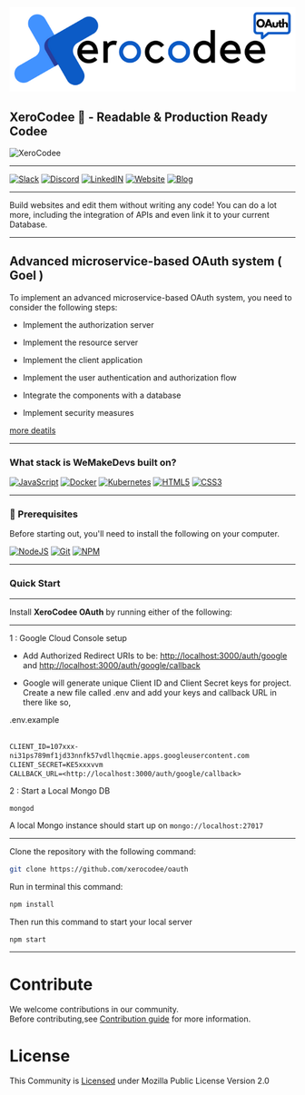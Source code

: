 ![xerocodee](./public/images/Logo-OAuth.png)

## XeroCodee 👋 - Readable & Production Ready Codee

<img src="https://raw.githubusercontent.com/xerocodee/.github/master/profile/images/xerocodee-open-source.svg" title="XeroCodee">

---
[![Slack](https://img.shields.io/badge/Slack-%40xerocodee-blue)](https://xerocodee.slack.com/)
[![Discord](https://img.shields.io/badge/Discord-%40xerocodee-blue)](https://discord.gg/FTf9VD7pMB)
[![LinkedIN](https://img.shields.io/badge/LinkedIN-%40xerocodee-blue)](https://www.linkedin.com/company/xerocodee)
[![Website](https://img.shields.io/badge/Website-%40xerocodee-blue)](https://xerocodee.com/)
[![Blog](https://img.shields.io/badge/Blog-%40xerocodee-blue)](https://blog.xerocodee.com/)

---

Build websites and edit them without writing any code! You can do a lot more, including the integration of APIs and even link it to your current Database.

---

## Advanced microservice-based OAuth system ( Goel )

To implement an advanced microservice-based OAuth system, you need to consider the following steps:

- Implement the authorization server

- Implement the resource server

- Implement the client application

- Implement the user authentication and authorization flow

- Integrate the components with a database

- Implement security measures

[more deatils](https://github.com/xerocodee/oauth/wiki)

---
### What stack is WeMakeDevs built on?

[![JavaScript](https://img.shields.io/badge/javascript-%23323330.svg?style=for-the-badge&logo=javascript&logoColor=%23F7DF1E)](https://developer.mozilla.org/en-US/docs/Web/JavaScript)
[![Docker](https://img.shields.io/badge/docker-%230db7ed.svg?style=for-the-badge&logo=docker&logoColor=white)](https://docs.docker.com/)
[![Kubernetes](https://img.shields.io/badge/kubernetes-%23326ce5.svg?style=for-the-badge&logo=kubernetes&logoColor=white)](https://kubernetes.io/docs/home/)
[![HTML5](https://img.shields.io/badge/html5-%23E34F26.svg?style=for-the-badge&logo=html5&logoColor=white)](https://developer.mozilla.org/en-US/docs/Glossary/HTML5)
[![CSS3](https://img.shields.io/badge/css3-%231572B6.svg?style=for-the-badge&logo=css3&logoColor=white)](https://developer.mozilla.org/en-US/docs/Web/CSS)

---

### 🧾 Prerequisites

Before starting out, you'll need to install the following on your computer.

[![NodeJS](https://img.shields.io/badge/node.js-6DA55F?style=for-the-badge&logo=node.js&logoColor=white)](https://nodejs.org/en/download/)
[![Git](https://img.shields.io/badge/git-%23F05033.svg?style=for-the-badge&logo=git&logoColor=white)](https://git-scm.com/downloads)
[![NPM](https://img.shields.io/badge/NPM-%23000000.svg?style=for-the-badge&logo=npm&logoColor=white)](https://www.npmjs.com/)

---
### Quick Start
---

Install **XeroCodee OAuth** by running either of the following:

---

1 : Google Cloud Console setup

- Add Authorized Redirect URIs to be: <http://localhost:3000/auth/google> and  <http://localhost:3000/auth/google/callback>

- Google will generate unique Client ID and Client Secret keys for project. Create a new file called .env and add your keys and callback URL in there like so,

.env.example 

```shell 

CLIENT_ID=107xxx-ni31ps789mf1jd33nnfk57vdllhqcmie.apps.googleusercontent.com 
CLIENT_SECRET=KE5xxxvvm 
CALLBACK_URL=<http://localhost:3000/auth/google/callback>

```
2 : Start a Local Mongo DB

```shell
mongod
```
A local Mongo instance should start up on `mongo://localhost:27017`

---

Clone the repository with the following command:

```bash
git clone https://github.com/xerocodee/oauth
```

Run in terminal this command:

```bash
npm install
```

Then run this command to start your local server

```bash
npm start
```
---

# Contribute

We welcome contributions in our community.<br>
Before contributing,see <a href="https://github.com/xerocodee/oauth/blob/main/CONTRIBUTING.md">Contribution guide</a> for more information.

# License

This Community is <a href="https://github.com/xerocodee/oauth/blob/master/LICENSE">Licensed</a> under Mozilla Public License Version 2.0

